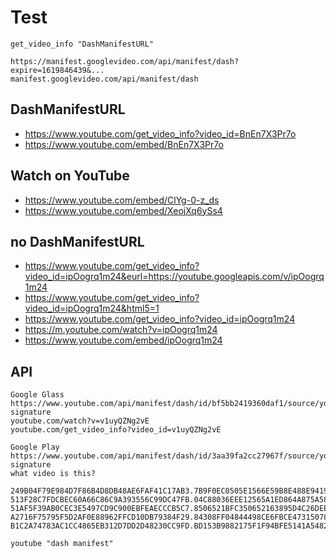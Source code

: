 # Test

~~~
get_video_info "DashManifestURL"

https://manifest.googlevideo.com/api/manifest/dash?expire=1619846439&...
manifest.googlevideo.com/api/manifest/dash
~~~

## DashManifestURL

- <https://www.youtube.com/get_video_info?video_id=BnEn7X3Pr7o>
- https://www.youtube.com/embed/BnEn7X3Pr7o

## Watch on YouTube

- <https://www.youtube.com/embed/ClYg-0-z_ds>
- https://www.youtube.com/embed/XeojXq6ySs4

## no DashManifestURL

- <https://www.youtube.com/get_video_info?video_id=ipOogrq1m24&eurl=https://youtube.googleapis.com/v/ipOogrq1m24>
- <https://www.youtube.com/get_video_info?video_id=ipOogrq1m24&html5=1>
- <https://www.youtube.com/get_video_info?video_id=ipOogrq1m24>
- https://m.youtube.com/watch?v=ipOogrq1m24
- https://www.youtube.com/embed/ipOogrq1m24

## API

~~~
Google Glass
https://www.youtube.com/api/manifest/dash/id/bf5bb2419360daf1/source/youtube?signature
youtube.com/watch?v=v1uyQZNg2vE
youtube.com/get_video_info?video_id=v1uyQZNg2vE

Google Play
https://www.youtube.com/api/manifest/dash/id/3aa39fa2cc27967f/source/youtube?signature
what video is this?

249B04F79E984D7F86B4D8DB48AE6FAF41C17AB3.7B9F0EC0505E1566E59B8E488E9419F253DDF413
513F28C7FDCBEC60A66C86C9A393556C99DC47FB.04C88036EEE12565A1ED864A875A58F15D8B5300
51AF5F39AB0CEC3E5497CD9C900EBFEAECCCB5C7.8506521BFC350652163895D4C26DEE124209AA9E
A2716F75795F5D2AF0E88962FFCD10DB79384F29.84308FF04844498CE6FBCE4731507882B8307798
B1C2A74783AC1CC4865EB312D7DD2D48230CC9FD.BD153B9882175F1F94BFE5141A5482313EA38E8D

youtube "dash manifest"
~~~
